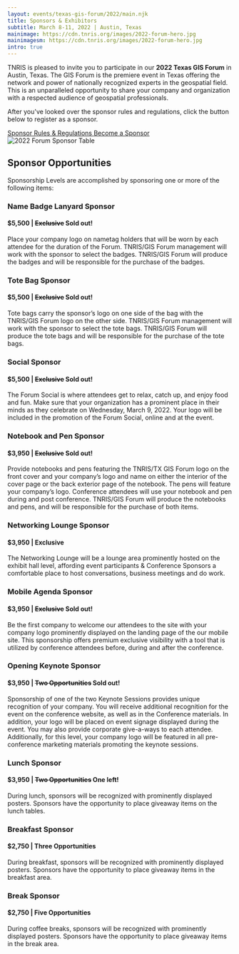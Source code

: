 ```yaml
---
layout: events/texas-gis-forum/2022/main.njk
title: Sponsors & Exhibitors
subtitle: March 8-11, 2022 | Austin, Texas
mainimage: https://cdn.tnris.org/images/2022-forum-hero.jpg
mainimagesm: https://cdn.tnris.org/images/2022-forum-hero.jpg
intro: true
---
```

<head>
<link rel="preconnect" href="https://fonts.googleapis.com">
<link rel="preconnect" href="https://fonts.gstatic.com" crossorigin>
<link href="https://fonts.googleapis.com/css2?family=DM+Sans:ital,wght@0,400;0,500;0,700;1,400;1,500;1,700&display=swap" rel="stylesheet">
</head>


<section class="intro">
  <p class="lead">TNRIS is pleased to invite you to participate in our <strong>2022 Texas GIS Forum</strong> in Austin, Texas. The GIS Forum is the premiere event in Texas offering the network and power of nationally recognized experts in the geospatial field. This is an unparalleled opportunity to share your company and organization with a respected audience of geospatial professionals.</p>
 <p class="lead">After you've looked over the sponsor rules and regulations, click the button below to register as a sponsor.</p>

  <div class="sponsor-cta-container">
    <a class="button secondary"  
      href="https://cdn.tnris.org/documents/Rules_and_Regulations_2022.pdf">
      <i class="fa fa-file"></i>Sponsor Rules &amp; Regulations
    </a>
   <a class="button primary" 
     href="https://events.eply.com/2022GISForumSponsorApplication">
     <i class="fa fa-pencil" aria-hidden="true"></i>Become a Sponsor 
    </a>
  </div>
</section>

<section>
<div class="sponsor-levels">
  
  <img class="sponsor-table-img" src="https://cdn.tnris.org/images/2022-forum-sponsor-table.png" alt="2022 Forum Sponsor Table">
  <div class="sponsor-opportunities">
    <h2 class="forum-2022-h2">Sponsor Opportunities</h2>
    <p>Sponsorship Levels are accomplished by sponsoring one or more of the following items:</p>
    <h3 class="forum-2022-h3">Name Badge Lanyard Sponsor</h3>
    <h4 class="forum-2022-h4">$5,500 | <span class="greyed"><strike>Exclusive</strike></span> Sold out!</h4>
    <p>Place your company logo on nametag holders that will be worn by each attendee for the duration of the Forum. TNRIS/GIS Forum management will work with the sponsor to select the badges. TNRIS/GIS Forum will produce the badges and will be responsible for the purchase of the badges.</p>
    <h3 class="forum-2022-h3">Tote Bag Sponsor</h3>
    <h4 class="forum-2022-h4">$5,500 | <span class="greyed"><strike>Exclusive</strike></span> Sold out!</h4>
    <p>Tote bags carry the sponsor’s logo on one side of the bag with the TNRIS/GIS Forum logo on the other side. TNRIS/GIS Forum management will work with the sponsor to select the tote bags. TNRIS/GIS Forum will produce the tote bags and will be responsible for the purchase of the tote bags. </p>
    <h3 class="forum-2022-h3">Social Sponsor</h3>
    <h4 class="forum-2022-h4">$5,500 | <span class="greyed"><strike>Exclusive</strike></span> Sold out!</h4>
    <p>The Forum Social is where attendees get to relax, catch up, and enjoy food and fun. Make sure that your organization has a prominent place in their minds as they celebrate on Wednesday, March 9, 2022. Your logo will be included in the promotion of the Forum Social, online and at the event.</p>
    <h3 class="forum-2022-h3">Notebook and Pen Sponsor</h3>
    <h4 class="forum-2022-h4">$3,950 | <span class="greyed"><strike>Exclusive</strike></span> Sold out!</h4>
    <p>Provide notebooks and pens featuring the TNRIS/TX GIS Forum logo on the front cover and your company’s logo and name on either the interior of the cover page or the back exterior page of the notebook. The pens will feature your company’s logo. Conference attendees will use your notebook and pen during and post conference. TNRIS/GIS Forum will produce the notebooks and pens, and will be responsible for the purchase of both items.</p>
    <h3 class="forum-2022-h3">Networking Lounge Sponsor</h3>
    <h4 class="forum-2022-h4">$3,950 | <b>Exclusive</b></h4>
    <p>The Networking Lounge will be a lounge area prominently hosted on the exhibit hall level, affording event participants & Conference Sponsors a comfortable place to host conversations, business meetings and do work.</p>
    <h3 class="forum-2022-h3">Mobile Agenda Sponsor</h3>
    <h4 class="forum-2022-h4">$3,950 | <span class="greyed"><strike>Exclusive</strike></span> Sold out!</h4>
    <p>Be the first company to welcome our attendees to the site with your company logo prominently displayed on the landing page of the our mobile site. This sponsorship offers premium exclusive visibility with a tool that is utilized by conference attendees before, during and after the conference. </p>
    <h3 class="forum-2022-h3">Opening Keynote Sponsor</h3>
    <h4 class="forum-2022-h4">$3,950 | <span class="greyed"><strike>Two Opportunities</strike></span> Sold out!</h4>
    <p>Sponsorship of one of the two Keynote Sessions provides unique recognition of your company. You will receive additional recognition for the event on the conference website, as well as in the Conference materials. In addition, your logo will be placed on event signage displayed during the event. You may also provide corporate give-a-ways to each attendee. Additionally, for this level, your company logo will be featured in all pre-conference marketing materials promoting the keynote sessions. </p>
    <h3 class="forum-2022-h3">Lunch Sponsor</h3>
    <h4 class="forum-2022-h4">$3,950 | <span class="greyed"><strike>Two Opportunities</strike></span> <b>One left!</b></h4>
    <p>During lunch, sponsors will be recognized with prominently displayed posters. Sponsors have the opportunity to place giveaway items on the lunch tables.</p>
    <h3 class="forum-2022-h3">Breakfast Sponsor</h3>
    <h4 class="forum-2022-h4">$2,750 | <b>Three Opportunities</b></h4>
    <p>During breakfast, sponsors will be recognized with prominently displayed posters. Sponsors have the opportunity to place giveaway items in the breakfast area.</p>
    <h3 class="forum-2022-h3">Break Sponsor</h3>
    <h4 class="forum-2022-h4">$2,750 | <b>Five Opportunities</b></h4>
    <p>During coffee breaks, sponsors will be recognized with prominently displayed posters. Sponsors have the opportunity to place giveaway items in the break area.</p>
  </div>
</div>
</section>
